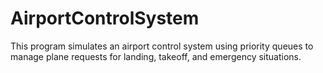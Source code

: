 # AirportControlSystem
This program simulates an airport control system using priority queues to manage plane requests for landing, takeoff, and emergency situations.
